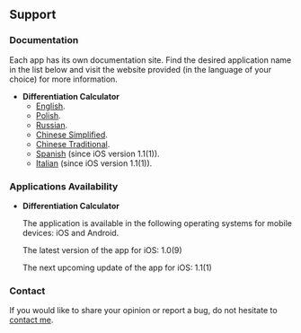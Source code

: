 ## Support

### Documentation

Each app has its own documentation site.
Find the desired application name in the list below and visit the website provided (in the language of your choice) for more information.
* **Differentiation Calculator**
  * [English](https://www.taketechease.com/mobile/diffcal/support-en.html).
  * [Polish](https://www.taketechease.com/mobile/diffcal/support-pl.html).
  * [Russian](https://www.taketechease.com/mobile/diffcal/support-ru.html).
  * [Chinese Simplified](https://www.taketechease.com/mobile/diffcal/support-zh-cn.html).
  * [Chinese Traditional](https://www.taketechease.com/mobile/diffcal/support-zh-tw.html).
  * [Spanish](https://www.taketechease.com/mobile/diffcal/support-es.html) (since iOS version 1.1(1)).
  * [Italian](https://www.taketechease.com/mobile/diffcal/support-it.html) (since iOS version 1.1(1)).
  
### Applications Availability

* **Differentiation Calculator**

  The application is available in the following operating systems for mobile devices: iOS and Android.

  The latest version of the app for iOS: 1.0(9)
 
  The next upcoming update of the app for iOS: 1.1(1)
  
### Contact

If you would like to share your opinion or report a bug, do not hesitate to [contact me](mailto:i.d.kosinska@gmail.com).
